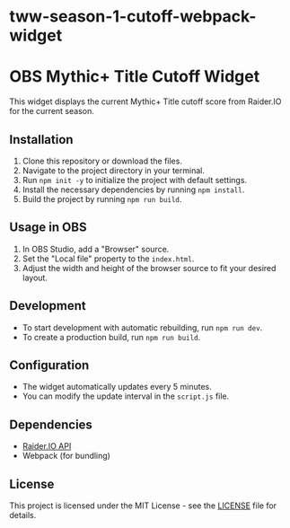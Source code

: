 # tww-season-1-cutoff-webpack-widget

# OBS Mythic+ Title Cutoff Widget

This widget displays the current Mythic+ Title cutoff score from Raider.IO for the current season.

## Installation

1. Clone this repository or download the files.
2. Navigate to the project directory in your terminal.
3. Run `npm init -y` to initialize the project with default settings.
4. Install the necessary dependencies by running `npm install`.
5. Build the project by running `npm run build`.

## Usage in OBS

1. In OBS Studio, add a "Browser" source.
2. Set the "Local file" property to the `index.html`.
3. Adjust the width and height of the browser source to fit your desired layout.

## Development

- To start development with automatic rebuilding, run `npm run dev`.
- To create a production build, run `npm run build`.

## Configuration

- The widget automatically updates every 5 minutes.
- You can modify the update interval in the `script.js` file.

## Dependencies

- [Raider.IO API](https://raider.io/api)
- Webpack (for bundling)

## License

This project is licensed under the MIT License - see the [LICENSE](LICENSE) file for details.
